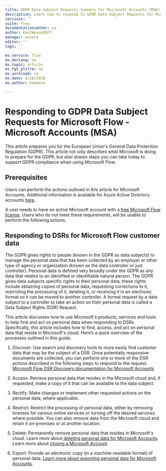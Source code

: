 ```yaml
---
title: GDPR Data Subject Requests Summary for Microsoft Accounts (MSA)| Microsoft Docs
description: Learn how to respond to GPDR Data Subject Requests for Microsoft Flow.  
services: ''
suite: flow
documentationcenter: na
author: KentWeareMSFT
manager: anneta
editor: ''
tags: ''

ms.service: flow
ms.devlang: na
ms.topic: article
ms.tgt_pltfrm: na
ms.workload: na
ms.date: 5/16/2018
ms.author: keweare

---
```

# Responding to GDPR Data Subject Requests for Microsoft Flow - Microsoft Accounts (MSA)

This article prepares you for the European Union's General Data Protection Regulation (GDPR). This article not only describes what Microsoft is doing to prepare for the GDPR, but also shares steps you can take today to support GDPR compliance when using Microsoft Flow.

## Prerequisites

Users can perform the actions outlined in this article for Microsoft Accounts. Additional information is available for Azure Active Directory accounts [here](gdpr-dsr-summary.md). 


A user needs to have an active Microsoft account with a [free Microsoft Flow license](https://preview.flow.microsoft.com/pricing/). Users who do not meet these requirements, will be unable to perform the following actions.

## Responding to DSRs for Microsoft Flow customer data

The GDPR gives rights to people (known in the GDPR as data subjects) to manage the personal data that has been collected by an employer or other type of agency or organization (known as the data controller or just controller). Personal data is defined very broadly under the GDPR as any data that relates to an identified or identifiable natural person. The GDPR gives data subjects specific rights to their personal data; these rights include obtaining copies of personal data, requesting corrections to it, restricting the processing of it, deleting it, or receiving it in an electronic format so it can be moved to another controller. A formal request by a data subject to a controller to take an action on their personal data is called a Data Subject Rights (DSR) Request.

This article discusses how to use Microsoft's products, services and  tools to help find and act on personal data when responding to DSRs. Specifically, this article includes how to find, access, and act on personal data that reside in Microsoft's cloud. Here’s a quick overview of the processes outlined in this guide:

1. Discover: Use search and discovery tools to more easily find customer data that may be the subject of a DSR. Once potentially responsive documents are collected, you can perform one or more of the DSR actions described in the following steps to respond to the request. [Microsoft Flow DSR Discovery documentation for Microsoft Accounts](gdpr-dsr-discovery-msa.md)

1. Access: Retrieve personal data that resides in the Microsoft cloud and, if requested, make a copy of it that can be available to the data subject.

1. Rectify: Make changes or implement other requested actions on the personal data, where applicable.

1. Restrict: Restrict the processing of personal data, either by removing licenses for various online services or turning off the desired services where possible. You can also remove data from the Microsoft cloud and retain it on-premises or at another location.
    
1. Delete: Permanently remove personal data that resides in Microsoft's cloud. Learn more about[ deleting personal data for Microsoft Accounts](gdpr-dsr-delete-msa.md). Learn more about [ closing a Microsoft Account](gdpr-dsr-accountclose-msa.md).

1. Export: Provide an electronic copy (in a machine-readable format) of personal data. [Learn more about exporting personal data for Microsoft Accounts](gdpr-dsr-export-msa.md). 